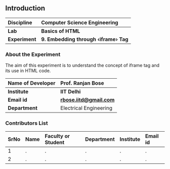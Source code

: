 ## Introduction


<b>Discipline | <b>Computer Science Engineering
:--|:--|
<b> Lab | <b> Basics of HTML
<b> Experiment|     <b> 9. Embedding through ‹iframe› Tag

### About the Experiment 

The aim of this experiment is to understand the concept of iframe tag and its use in HTML code.

<b>Name of Developer | <b> Prof. Ranjan Bose 
:--|:--|
<b> Institute | <b>  IIT Delhi
<b> Email id|     <b>  rbose.iitd@gmail.com
<b> Department |  Electrical Engineering

### Contributors List

SrNo | Name | Faculty or Student | Department| Institute | Email id
:--|:--|:--|:--|:--|:--|
1 | . | . | . | . | .
2 | . | . | . | . | .

